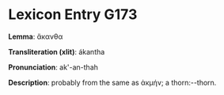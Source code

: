 # Lexicon Entry G173

**Lemma**: ἄκανθα

**Transliteration (xlit)**: ákantha

**Pronunciation**: ak'-an-thah

**Description**:
probably from the same as ἀκμήν; a thorn:--thorn.
